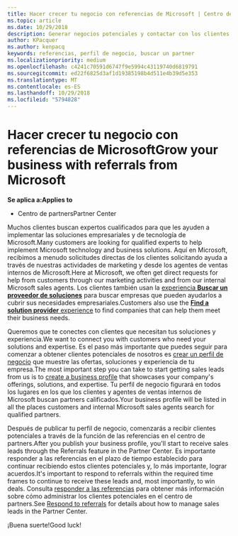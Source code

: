 ```yaml
---
title: Hacer crecer tu negocio con referencias de Microsoft | Centro de partners
ms.topic: article
ms.date: 10/29/2018
description: Generar negocios potenciales y contactar con los clientes que necesitan ayuda para la implementación de soluciones y productos de Microsoft.
author: KPacquer
ms.author: kenpacq
keywords: referencias, perfil de negocio, buscar un partner
ms.localizationpriority: medium
ms.openlocfilehash: c4241c70591d6747f9e5994c43119740d6819791
ms.sourcegitcommit: ed22f6825d3af1d19385198b4d511e4b39d5e353
ms.translationtype: MT
ms.contentlocale: es-ES
ms.lasthandoff: 10/29/2018
ms.locfileid: "5794828"
---
```

<!-- FWLink:  https://go.microsoft.com/fwlink/?linkid=849775 (top of page) -->

# <a name="grow-your-business-with-referrals-from-microsoft"></a><span data-ttu-id="7fafe-104">Hacer crecer tu negocio con referencias de Microsoft</span><span class="sxs-lookup"><span data-stu-id="7fafe-104">Grow your business with referrals from Microsoft</span></span>

**<span data-ttu-id="7fafe-105">Se aplica a:</span><span class="sxs-lookup"><span data-stu-id="7fafe-105">Applies to</span></span>**

-  <span data-ttu-id="7fafe-106">Centro de partners</span><span class="sxs-lookup"><span data-stu-id="7fafe-106">Partner Center</span></span>

<span data-ttu-id="7fafe-107">Muchos clientes buscan expertos cualificados para que les ayuden a implementar las soluciones empresariales y de tecnología de Microsoft.</span><span class="sxs-lookup"><span data-stu-id="7fafe-107">Many customers are looking for qualified experts to help implement Microsoft technology and business solutions.</span></span> <span data-ttu-id="7fafe-108">Aquí en Microsoft, recibimos a menudo solicitudes directas de los clientes solicitando ayuda a través de nuestras actividades de marketing y desde los agentes de ventas internos de Microsoft.</span><span class="sxs-lookup"><span data-stu-id="7fafe-108">Here at Microsoft, we often get direct requests for help from customers through our marketing activities and from our internal Microsoft sales agents.</span></span> <span data-ttu-id="7fafe-109">Los clientes también usan la [experiencia **Buscar un proveedor de soluciones**](https://www.microsoft.com/solution-providers/search) para buscar empresas que pueden ayudarlos a cubrir sus necesidades empresariales.</span><span class="sxs-lookup"><span data-stu-id="7fafe-109">Customers also use the [**Find a solution provider** experience](https://www.microsoft.com/solution-providers/search) to find companies that can help them meet their business needs.</span></span> 

<span data-ttu-id="7fafe-110">Queremos que te conectes con clientes que necesitan tus soluciones y experiencia.</span><span class="sxs-lookup"><span data-stu-id="7fafe-110">We want to connect you with customers who need your solutions and expertise.</span></span> <span data-ttu-id="7fafe-111">Es el paso más importante que puedes seguir para comenzar a obtener clientes potenciales de nosotros es [crear un perfil de negocio](create-a-marketing-profile.md) que muestre las ofertas, soluciones y experiencia de tu empresa.</span><span class="sxs-lookup"><span data-stu-id="7fafe-111">The most important step you can take to start getting sales leads from us is to [create a business profile](create-a-marketing-profile.md) that showcases your company's offerings, solutions, and expertise.</span></span> <span data-ttu-id="7fafe-112">Tu perfil de negocio figurará en todos los lugares en los que los clientes y agentes de ventas internos de Microsoft buscan partners calificados.</span><span class="sxs-lookup"><span data-stu-id="7fafe-112">Your business profile will be listed in all the places customers and internal Microsoft sales agents search for qualified partners.</span></span> 

 <span data-ttu-id="7fafe-113">Después de publicar tu perfil de negocio, comenzarás a recibir clientes potenciales a través de la función de las referencias en el centro de partners.</span><span class="sxs-lookup"><span data-stu-id="7fafe-113">After you publish your business profile, you'll start to receive sales leads through the Referrals feature in the Partner Center.</span></span> <span data-ttu-id="7fafe-114">Es importante responder a las referencias en el plazo de tiempo establecido para continuar recibiendo estos clientes potenciales y, lo más importante, lograr acuerdos.</span><span class="sxs-lookup"><span data-stu-id="7fafe-114">It's important to respond to referrals within the required time frames to continue to receive these leads and, most importantly, to win deals.</span></span> <span data-ttu-id="7fafe-115">Consulta [responder a las referencias](responding-to-referrals.md) para obtener más información sobre cómo administrar los clientes potenciales en el centro de partners.</span><span class="sxs-lookup"><span data-stu-id="7fafe-115">See [Respond to referrals](responding-to-referrals.md) for details about how to manage sales leads in the Partner Center.</span></span>  

<span data-ttu-id="7fafe-116">¡Buena suerte!</span><span class="sxs-lookup"><span data-stu-id="7fafe-116">Good luck!</span></span>

<!-- 
*  [Analyze your business profile](analyze-your-marketing-profile.md) Regularly review and optimize your business profile to make sure you’re getting in front of your target customers.
-->
